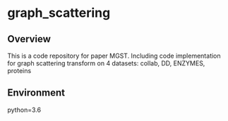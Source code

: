 # graph_scattering

## Overview
This is a code repository for paper MGST.
Including code implementation for graph scattering transform on 4 datasets: collab, DD, ENZYMES, proteins

## Environment
python=3.6
